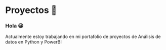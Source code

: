 # Proyectos 🔎
### Hola 😀
Actualmente estoy trabajando en mi portafolio de proyectos de Análisis de datos en Python y PowerBI
